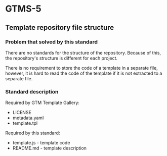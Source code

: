 # GTMS-5
## Template repository file structure

### Problem that solved by this standard

There are no standards for the structure of the repository.
Because of this, the repository's structure is different for each project.

There is no requirement to store the code of a template in a separate file, however, it is hard to read the code of the template if it is not extracted to a separate file.

### Standard description

Required by GTM Template Gallery:
- LICENSE
- metadata.yaml
- template.tpl

Required by this standard:
- template.js - template code
- README.md - template description
